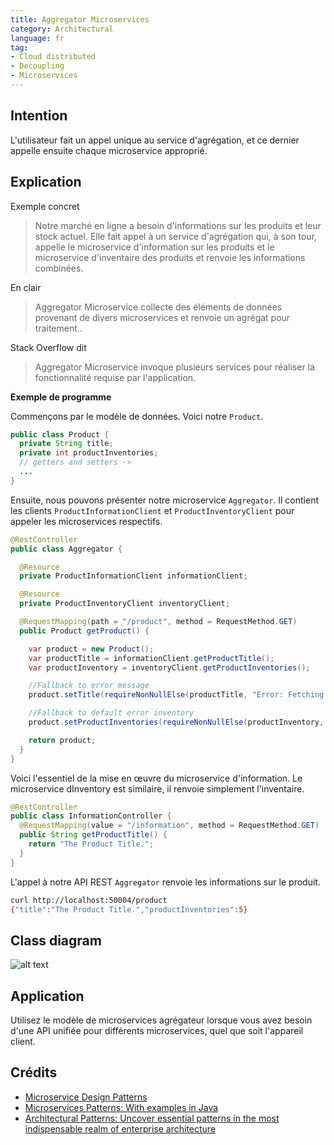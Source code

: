 ```yaml
---
title: Aggregator Microservices
category: Architectural
language: fr
tag:
- Cloud distributed
- Decoupling
- Microservices
---
```


## Intention

L'utilisateur fait un appel unique au service d'agrégation, et ce dernier appelle ensuite chaque microservice approprié.

## Explication

Exemple concret

> Notre marché en ligne a besoin d'informations sur les produits et leur stock actuel. Elle fait appel à un service
> d'agrégation qui, à son tour, appelle le microservice d'information sur les produits et le microservice d'inventaire
> des produits et renvoie les informations combinées.

En clair

> Aggregator Microservice collecte des éléments de données provenant de divers microservices et renvoie un agrégat pour
> traitement..

Stack Overflow dit

> Aggregator Microservice invoque plusieurs services pour réaliser la fonctionnalité requise par l'application.

**Exemple de programme**

Commençons par le modèle de données. Voici notre `Product`.

```java
public class Product {
  private String title;
  private int productInventories;
  // getters and setters ->
  ...
}
```

Ensuite, nous pouvons présenter notre microservice `Aggregator`. Il contient les clients `ProductInformationClient` et
`ProductInventoryClient` pour appeler les microservices respectifs.

```java
@RestController
public class Aggregator {

  @Resource
  private ProductInformationClient informationClient;

  @Resource
  private ProductInventoryClient inventoryClient;

  @RequestMapping(path = "/product", method = RequestMethod.GET)
  public Product getProduct() {

    var product = new Product();
    var productTitle = informationClient.getProductTitle();
    var productInventory = inventoryClient.getProductInventories();

    //Fallback to error message
    product.setTitle(requireNonNullElse(productTitle, "Error: Fetching Product Title Failed"));

    //Fallback to default error inventory
    product.setProductInventories(requireNonNullElse(productInventory, -1));

    return product;
  }
}
```

Voici l'essentiel de la mise en œuvre du microservice d'information. Le microservice dInventory est similaire, il
renvoie simplement l'inventaire.

```java
@RestController
public class InformationController {
  @RequestMapping(value = "/information", method = RequestMethod.GET)
  public String getProductTitle() {
    return "The Product Title.";
  }
}
```

L'appel à notre API REST `Aggregator` renvoie les informations sur le produit.

```bash
curl http://localhost:50004/product
{"title":"The Product Title.","productInventories":5}
```

## Class diagram

![alt text](../../../aggregator-microservices/aggregator-service/etc/aggregator-service.png "Aggregator Microservice")

## Application

Utilisez le modèle de microservices agrégateur lorsque vous avez besoin d'une API unifiée pour différents microservices,
quel que soit l'appareil client.

## Crédits

* [Microservice Design Patterns](http://web.archive.org/web/20190705163602/http://blog.arungupta.me/microservice-design-patterns/)
* [Microservices Patterns: With examples in Java](https://www.amazon.com/gp/product/1617294543/ref=as_li_qf_asin_il_tl?ie=UTF8&tag=javadesignpat-20&creative=9325&linkCode=as2&creativeASIN=1617294543&linkId=8b4e570267bc5fb8b8189917b461dc60)
* [Architectural Patterns: Uncover essential patterns in the most indispensable realm of enterprise architecture](https://www.amazon.com/gp/product/B077T7V8RC/ref=as_li_qf_asin_il_tl?ie=UTF8&tag=javadesignpat-20&creative=9325&linkCode=as2&creativeASIN=B077T7V8RC&linkId=c34d204bfe1b277914b420189f09c1a4)
